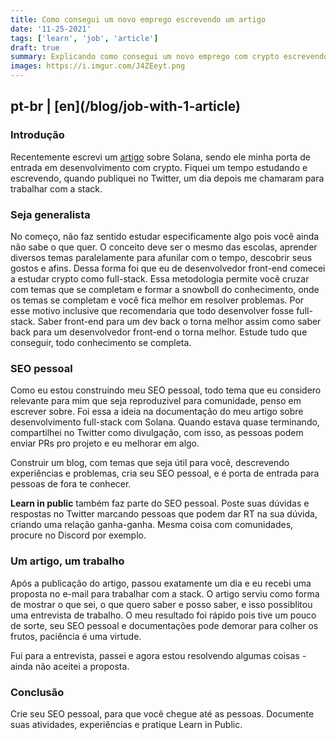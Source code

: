 ```yaml
---
title: Como consegui um novo emprego escrevendo um artigo
date: '11-25-2021'
tags: ['learn', 'job', 'article']
draft: true
summary: Explicando como consegui um novo emprego com crypto escrevendo um artigo sobre o que estudava
images: https://i.imgur.com/J4ZEeyt.png
---
```


<h2>pt-br | [en](/blog/job-with-1-article)</h2>

### Introdução

Recentemente escrevi um [artigo](/blog/fullstack-development-solana) sobre Solana, sendo ele minha porta de entrada em desenvolvimento com crypto. Fiquei um tempo estudando e escrevendo, quando publiquei no Twitter, um dia depois me chamaram para trabalhar com a stack.

### Seja generalista

No começo, não faz sentido estudar especificamente algo pois você ainda não sabe o que quer. O conceito deve ser o mesmo das escolas, aprender diversos temas paralelamente para afunilar com o tempo, descobrir seus gostos e afins. Dessa forma foi que eu de desenvolvedor front-end comecei a estudar crypto como full-stack. Essa metodologia permite você cruzar com temas que se completam e formar a snowboll do conhecimento, onde os temas se completam e você fica melhor em resolver problemas. Por esse motivo inclusive que recomendaria que todo desenvolver fosse full-stack. Saber front-end para um dev back o torna melhor assim como saber back para um desenvolvedor front-end o torna melhor. Estude tudo que conseguir, todo conhecimento se completa.

### SEO pessoal

Como eu estou construindo meu SEO pessoal, todo tema que eu considero relevante para mim que seja reproduzivel para comunidade, penso em escrever sobre. Foi essa a ideia na documentação do meu artigo sobre desenvolvimento full-stack com Solana. Quando estava quase terminando, compartilhei no Twitter como divulgação, com isso, as pessoas podem enviar PRs pro projeto e eu melhorar em algo.

Construir um blog, com temas que seja útil para você, descrevendo experiências e problemas, cria seu SEO pessoal, e é porta de entrada para pessoas de fora te conhecer.

**Learn in public** também faz parte do SEO pessoal. Poste suas dúvidas e respostas no Twitter marcando pessoas que podem dar RT na sua dúvida, criando uma relação ganha-ganha. Mesma coisa com comunidades, procure no Discord por exemplo.

### Um artigo, um trabalho

Após a publicação do artigo, passou exatamente um dia e eu recebi uma proposta no e-mail para trabalhar com a stack. O artigo serviu como forma de mostrar o que sei, o que quero saber e posso saber, e isso possiblitou uma entrevista de trabalho. O meu resultado foi rápido pois tive um pouco de sorte, seu SEO pessoal e documentações pode demorar para colher os frutos, paciência é uma virtude.

Fui para a entrevista, passei e agora estou resolvendo algumas coisas - ainda não aceitei a proposta.

### Conclusão

Crie seu SEO pessoal, para que você chegue até as pessoas. Documente suas atividades, experiências e pratique Learn in Public.
